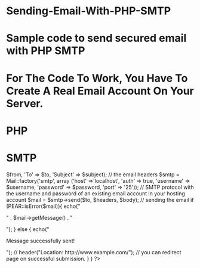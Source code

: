 # Sending-Email-With-PHP-SMTP
# Sample code to send secured email with PHP SMTP

# For The Code To Work, You Have To Create A Real Email Account On Your Server.

# PHP
# SMTP

<?php
  
  $subject = 'Hi There';
  $message = 'This Is A Test Email With PHP';
  $to = 'receiver@email.com';
          
  //Send Email
  sendMail($to,$subject,$message);
          
  //Email Function
  function sendMail($email,$subject,$message){
        include('Mail.php'); 
        $adminEmail="account@email.com";
        
        $username = 'account@email.com'; // your email address
        $password = 'emailpassword'; // your email address password
        
        $from = $adminEmail;
        $to = $email;
        $body= $message;
        
        $headers = array ('From' => $from, 'To' => $to, 'Subject' => $subject); // the email headers
        $smtp = Mail::factory('smtp', array ('host' =>'localhost', 'auth' => true, 'username' => $username, 'password' => $password, 'port' => '25')); // SMTP protocol with the username and password of an existing email account in your hosting account
        $mail = $smtp->send($to, $headers, $body); // sending the email
        
        if (PEAR::isError($mail)){
        echo("<p>" . $mail->getMessage() . "</p>");
        }
        else {
        echo("<p>Message successfully sent!</p>");
        // header("Location: http://www.example.com/"); // you can redirect page on successful submission.
        }
    }

?>


